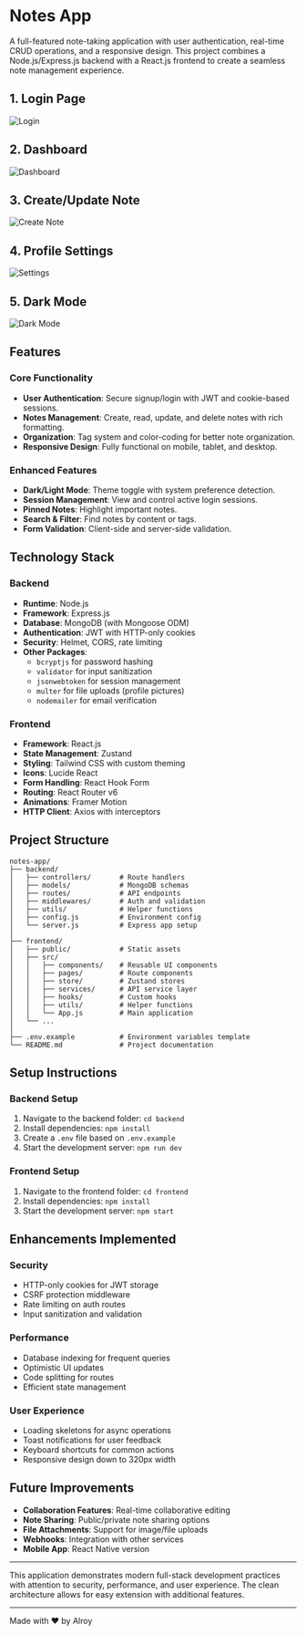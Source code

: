 # Notes App

A full-featured note-taking application with user authentication, real-time CRUD operations, and a responsive design. This project combines a Node.js/Express.js backend with a React.js frontend to create a seamless note management experience.

## 1. Login Page
![Login](./assets/ss1.png)

## 2. Dashboard
![Dashboard](./assets/ss2.png)

## 3. Create/Update Note
![Create Note](./assets/ss3.png)

## 4. Profile Settings
![Settings](./assets/ss4.png)

## 5. Dark Mode
![Dark Mode](./assets/ss5.png)

## Features

### Core Functionality
- **User Authentication**: Secure signup/login with JWT and cookie-based sessions.
- **Notes Management**: Create, read, update, and delete notes with rich formatting.
- **Organization**: Tag system and color-coding for better note organization.
- **Responsive Design**: Fully functional on mobile, tablet, and desktop.

### Enhanced Features
- **Dark/Light Mode**: Theme toggle with system preference detection.
- **Session Management**: View and control active login sessions.
- **Pinned Notes**: Highlight important notes.
- **Search & Filter**: Find notes by content or tags.
- **Form Validation**: Client-side and server-side validation.

## Technology Stack

### Backend
- **Runtime**: Node.js
- **Framework**: Express.js
- **Database**: MongoDB (with Mongoose ODM)
- **Authentication**: JWT with HTTP-only cookies
- **Security**: Helmet, CORS, rate limiting
- **Other Packages**:
  - `bcryptjs` for password hashing
  - `validator` for input sanitization
  - `jsonwebtoken` for session management
  - `multer` for file uploads (profile pictures)
  - `nodemailer` for email verification

### Frontend
- **Framework**: React.js
- **State Management**: Zustand
- **Styling**: Tailwind CSS with custom theming
- **Icons**: Lucide React
- **Form Handling**: React Hook Form
- **Routing**: React Router v6
- **Animations**: Framer Motion
- **HTTP Client**: Axios with interceptors

## Project Structure

```
notes-app/
├── backend/
│   ├── controllers/       # Route handlers
│   ├── models/            # MongoDB schemas
│   ├── routes/            # API endpoints
│   ├── middlewares/       # Auth and validation
│   ├── utils/             # Helper functions
│   ├── config.js          # Environment config
│   └── server.js          # Express app setup
│
├── frontend/
│   ├── public/            # Static assets
│   ├── src/
│   │   ├── components/    # Reusable UI components
│   │   ├── pages/         # Route components
│   │   ├── store/         # Zustand stores
│   │   ├── services/      # API service layer
│   │   ├── hooks/         # Custom hooks
│   │   ├── utils/         # Helper functions
│   │   └── App.js         # Main application
│   └── ...
│
├── .env.example           # Environment variables template
└── README.md              # Project documentation
```

## Setup Instructions

### Backend Setup
1. Navigate to the backend folder: `cd backend`
2. Install dependencies: `npm install`
3. Create a `.env` file based on `.env.example`
4. Start the development server: `npm run dev`

### Frontend Setup
1. Navigate to the frontend folder: `cd frontend`
2. Install dependencies: `npm install`
3. Start the development server: `npm start`

## Enhancements Implemented

### Security
- HTTP-only cookies for JWT storage
- CSRF protection middleware
- Rate limiting on auth routes
- Input sanitization and validation

### Performance
- Database indexing for frequent queries
- Optimistic UI updates
- Code splitting for routes
- Efficient state management

### User Experience
- Loading skeletons for async operations
- Toast notifications for user feedback
- Keyboard shortcuts for common actions
- Responsive design down to 320px width

## Future Improvements
- **Collaboration Features**: Real-time collaborative editing
- **Note Sharing**: Public/private note sharing options
- **File Attachments**: Support for image/file uploads
- **Webhooks**: Integration with other services
- **Mobile App**: React Native version

---
This application demonstrates modern full-stack development practices with attention to security, performance, and user experience. The clean architecture allows for easy extension with additional features.

---
Made with ❤️ by Alroy
